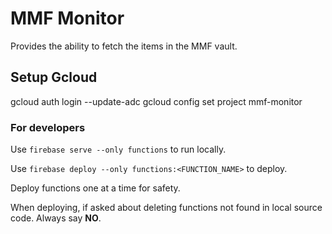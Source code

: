 # MMF Monitor

Provides the ability to fetch the items
in the MMF vault.

## Setup Gcloud

gcloud auth login --update-adc
gcloud config set project mmf-monitor


### For developers

Use `firebase serve --only functions` to run locally.

Use `firebase deploy --only functions:<FUNCTION_NAME>` to deploy.

Deploy functions one at a time for safety.

When deploying, if asked about deleting functions
not found in local source code. Always say **NO**.
